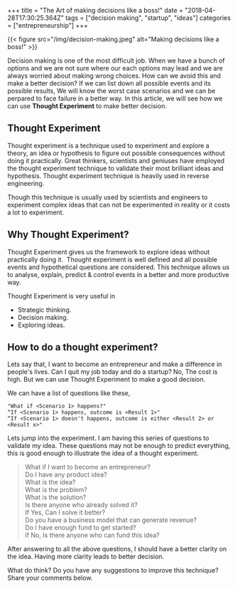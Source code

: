 +++
title = "The Art of making decisions like a boss!"
date = "2018-04-28T17:30:25.364Z"
tags = ["decision making", "startup", "ideas"]
categories = ["entrepreneurship"]
+++


{{< figure src="/img/decision-making.jpeg" alt="Making decisions like a boss!" >}}

Decision making is one of the most difficult job. When we have a bunch of options and we are not sure where our each options may lead and we are always worried about making wrong choices. How can we avoid this and make a better decision? If we can list down all possible events and its possible results, We will know the worst case scenarios and we can be perpared to face failure in a better way. In this article, we will see how we can use **Thought Experiment** to make better decision. 

## Thought Experiment
Thought experiment is a technique used to experiment and explore a theory, an idea or hypothesis to figure out possible consequences without doing it practically. Great thinkers, scientists and geniuses have employed the thought experiment technique to validate their most brilliant ideas and hypothesis. Thought experiment technique is heavily used in reverse engineering.

Though this technique is usually used by scientists and engineers to experiment complex ideas that can not be experimented in reality or it costs a lot to experiment.

## Why Thought Experiment?
Thought Experiment gives us the framework to explore ideas without practically doing it. 
Thought experiment is well defined and all possible events and hypothetical questions are considered. This technique allows us to analyse, explain, predict & control events in a better and more productive way.

Thought Experiment is very useful in

* Strategic thinking.
* Decision making.
* Exploring ideas.

## How to do a thought experiment?

Lets say that, I want to become an entrepreneur and make a difference in people's lives. Can I quit my job today and do a startup? No, The cost is high. But we can use Thought Experiment to make a good decision.

We can have a list of questions like these,
``` 
"What if <Scenario 1> happens?"
“If <Scenario 1> happens, outcome is <Result 1>"
“If <Scenario 1> doesn't happens, outcome is either <Result 2> or <Result x>"
```

Lets jump into the experiment. I am having this series of questions to validate my idea. These questions may not be enough to predict everything, this is good enough to illustrate the idea of a thought experiment.

> What if I want to become an entrepreneur? <br>
> Do I have any product idea? <br>
> What is the idea? <br>
> What is the problem? <br>
> What is the solution? <br>
> Is there anyone who already solved it? <br>
> If Yes, Can I solve it better? <br>
> Do you have a business model that can generate revenue? <br>
> Do I have enough fund to get started? <br>
> If No, Is there anyone who can fund this idea? <br>

After answering to all the above questions, I should have a better clarity on the idea. Having more clarity leads to better decision. 

What do think? Do you have any suggestions to improve this technique? Share your comments below.